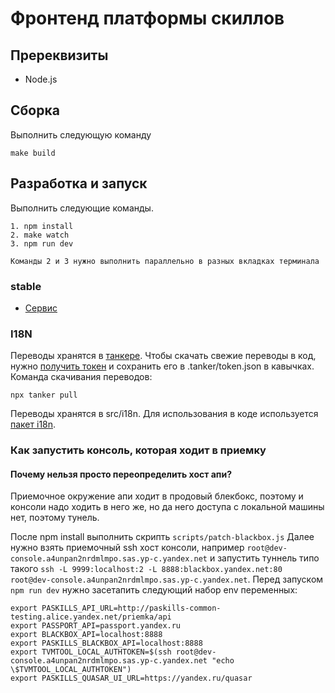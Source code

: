 # Фронтенд платформы скиллов

## Пререквизиты

-   Node.js

## Сборка

Выполнить следующую команду

```
make build
```

## Разработка и запуск

Выполнить следующие команды.

```
1. npm install
2. make watch
3. npm run dev
```

```
Команды 2 и 3 нужно выполнить параллельно в разных вкладках терминала
```

### stable

-   [Сервис](https://dialogs.yandex.ru/developer)

### I18N

Переводы хранятся в [танкере](https://tanker-beta.yandex-team.ru/project/paskills-dev-console).
Чтобы скачать свежие переводы в код, нужно [получить токен](https://nda.ya.ru/3SjQY7) и сохранить его в .tanker/token.json в кавычках.
Команда скачивания переводов:
```
npx tanker pull
```

Переводы хранятся в src/i18n. Для использования в коде используется [пакет i18n](https://a.yandex-team.ru/arc_vcs/frontend/packages/i18n).

### Как запустить консоль, которая ходит в приемку
#### Почему нельзя просто переопределить хост апи?
Приемочное окружение апи ходит в продовый блекбокс, поэтому и консоли надо ходить в него же, но да него доступа с локальной машины нет, поэтому тунель.


После npm install выполнить скрипть `scripts/patch-blackbox.js`
Далее нужно взять приемочный ssh хост консоли, например `root@dev-console.a4unpan2nrdmlmpo.sas.yp-c.yandex.net` и запустить туннель типо такого `ssh -L 9999:localhost:2 -L 8888:blackbox.yandex.net:80 root@dev-console.a4unpan2nrdmlmpo.sas.yp-c.yandex.net`.
Перед запуском `npm run dev` нужно засетапить следующий набор env переменных:
```
export PASKILLS_API_URL=http://paskills-common-testing.alice.yandex.net/priemka/api
export PASSPORT_API=passport.yandex.ru
export BLACKBOX_API=localhost:8888
export PASKILLS_BLACKBOX_API=localhost:8888
export TVMTOOL_LOCAL_AUTHTOKEN=$(ssh root@dev-console.a4unpan2nrdmlmpo.sas.yp-c.yandex.net "echo \$TVMTOOL_LOCAL_AUTHTOKEN")
export PASKILLS_QUASAR_UI_URL=https://yandex.ru/quasar
```